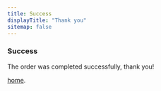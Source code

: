 ```yaml
---
title: Success
displayTitle: "Thank you"
sitemap: false
---
```



### Success

The order was completed successfully, thank you!

[home](/).
